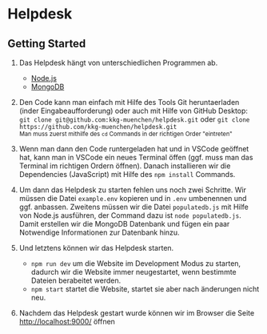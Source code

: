 # Helpdesk

## Getting Started

1. Das Helpdesk hängt von unterschiedlichen Programmen ab.

   - [Node.js](https://nodejs.org/)
   - [MongoDB](https://www.mongodb.com/)

2. Den Code kann man einfach mit Hilfe des Tools Git heruntaerladen (inder Eingabeaufforderung) oder auch mit Hilfe von GitHub Desktop:<br>
   `git clone git@github.com:kkg-muenchen/helpdesk.git` oder `git clone https://github.com/kkg-muenchen/helpdesk.git`<br>
   <small>Man muss zuerst mithilfe des `cd` Commands in der richtigen Order "eintreten"</small>

3. Wenn man dann den Code runtergeladen hat und in VSCode geöffnet hat, kann man in VSCode ein neues Terminal öffen (ggf. muss man das Terminal im richtigen Ordern öffnen). Danach installieren wir die Dependencies (JavaScript) mit Hilfe des `npm install` Commands.

4. Um dann das Helpdesk zu starten fehlen uns noch zwei Schritte. Wir müssen die Datei `example.env` kopieren und in `.env` umbenennen und ggf. anbassen. Zweitens müssen wir die Datei `populatedb.js` mit Hilfe von Node.js ausführen, der Command dazu ist `node populatedb.js`. Damit erstellen wir die MongoDB Datenbank und fügen ein paar Notwendige Informationen zur Datenbank hinzu.

5. Und letztens können wir das Helpdesk starten.

   - `npm run dev` um die Website im Development Modus zu starten, dadurch wir die Website immer neugestartet, wenn bestimmte Dateien berabeitet werden.
   - `npm start` startet die Website, startet sie aber nach änderungen nicht neu.

6. Nachdem das Helpdesk gestart wurde können wir im Browser die Seite [http://localhost:9000/](http://localhost:9000/) öffnen

